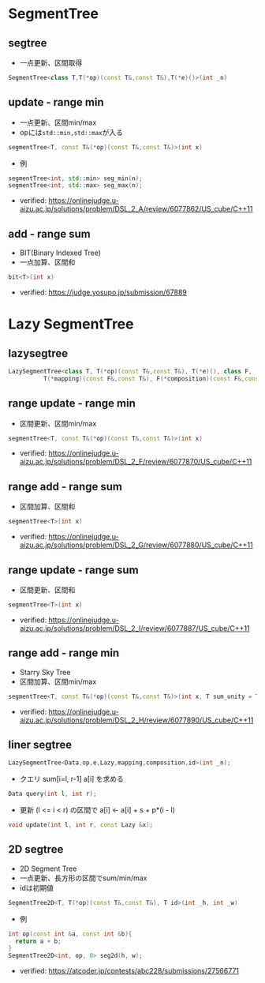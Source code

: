 # SegmentTree

## segtree
- 一点更新、区間取得
```cpp
SegmentTree<class T,T(*op)(const T&,const T&),T(*e)()>(int _n)
```

## update - range min
- 一点更新、区間min/max
- opには`std::min,std::max`が入る
```cpp
segmentTree<T, const T&(*op)(const T&,const T&)>(int x)
```
- 例
```cpp
segmentTree<int, std::min> seg_min(n);
segmentTree<int, std::max> seg_max(n);
```
- verified: https://onlinejudge.u-aizu.ac.jp/solutions/problem/DSL_2_A/review/6077862/US_cube/C++11

## add - range sum
- BIT(Binary Indexed Tree)
- 一点加算、区間和
```cpp
bit<T>(int x)
```
- verified: https://judge.yosupo.jp/submission/67889


# Lazy SegmentTree

## lazysegtree
```cpp
LazySegmentTree<class T, T(*op)(const T&,const T&), T(*e)(), class F,
          T(*mapping)(const F&,const T&), F(*composition)(const F&,const F&), F(*id)()>(int _n)
```

## range update - range min
- 区間更新、区間min/max
```cpp
segmentTree<T, const T&(*op)(const T&,const T&)>(int x)
```
- verified: https://onlinejudge.u-aizu.ac.jp/solutions/problem/DSL_2_F/review/6077870/US_cube/C++11

## range add - range sum
- 区間加算、区間和
```cpp
segmentTree<T>(int x)
```
- verified: https://onlinejudge.u-aizu.ac.jp/solutions/problem/DSL_2_G/review/6077880/US_cube/C++11

## range update - range sum
- 区間更新、区間和
```cpp
segmentTree<T>(int x)
```
- verified: https://onlinejudge.u-aizu.ac.jp/solutions/problem/DSL_2_I/review/6077887/US_cube/C++11

## range add - range min
- Starry Sky Tree
- 区間加算、区間min/max
```cpp
segmentTree<T, const T&(*op)(const T&,const T&)>(int x, T sum_unity = T())
```
- verified: https://onlinejudge.u-aizu.ac.jp/solutions/problem/DSL_2_H/review/6077890/US_cube/C++11

## liner segtree
```cpp
LazySegmentTree<Data,op,e,Lazy,mapping,composition,id>(int _n);
```
- クエリ sum[i=l, r-1] a[i] を求める
```cpp
Data query(int l, int r);
```
- 更新 (l <= i < r) の区間で a[i] <- a[i] + s + p*(i - l)
```cpp
void update(int l, int r, const Lazy &x);
```


## 2D segtree
- 2D Segment Tree
- 一点更新、長方形の区間でsum/min/max
- idは初期値
```cpp
SegmentTree2D<T, T(*op)(const T&,const T&), T id>(int _h, int _w)
```
- 例
```cpp
int op(const int &a, const int &b){
  return a + b;
}
SegmentTree2D<int, op, 0> seg2d(h, w);
```
- verified: https://atcoder.jp/contests/abc228/submissions/27566771
